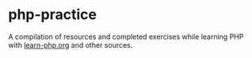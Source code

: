# php-practice
A compilation of resources and completed exercises while learning PHP with [learn-php.org](https://www.learn-php.org/) and other sources.
